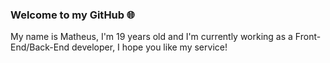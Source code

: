 ### Welcome to my GitHub 🌐

My name is Matheus, I'm 19 years old and I'm currently working as a Front-End/Back-End developer, I hope you like my service!
